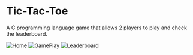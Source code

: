 # Tic-Tac-Toe
A C programming language game that allows 2 players to play and check the leaderboard.

![Home](https://user-images.githubusercontent.com/35884235/144736609-e55770e2-8259-4114-91fc-0c897ba58f7d.png)
![GamePlay](https://user-images.githubusercontent.com/35884235/144736608-cc6af472-1524-4484-bf61-4f74ccc66ff7.png)
![Leaderboard](https://user-images.githubusercontent.com/35884235/144736615-8f2c08e0-e73f-4f4a-a350-75b127f2f012.png)
